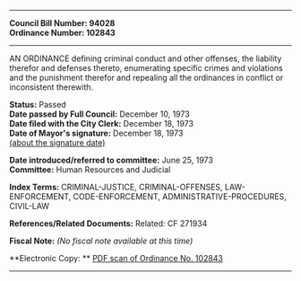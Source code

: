 * * * * *  
  
**Council Bill Number: [](#h0)[](#h2)94028**   
**Ordinance Number: 102843**  
  
* * * * *  
  
AN ORDINANCE defining criminal conduct and other offenses, the liability therefor and defenses thereto, enumerating specific crimes and violations and the punishment therefor and repealing all the ordinances in conflict or inconsistent therewith.  
  
**Status:** Passed   
**Date passed by Full Council:** December 10, 1973   
**Date filed with the City Clerk:** December 18, 1973   
**Date of Mayor's signature:** December 18, 1973   
[(about the signature date)](/~public/approvaldate.htm)   
  
  
**Date introduced/referred to committee:** June 25, 1973   
**Committee:** Human Resources and Judicial   
  
**Index Terms:** CRIMINAL-JUSTICE, CRIMINAL-OFFENSES, LAW-ENFORCEMENT, CODE-ENFORCEMENT, ADMINISTRATIVE-PROCEDURES, CIVIL-LAW  
  
**References/Related Documents:** Related: CF 271934  
  
**Fiscal Note:** *(No fiscal note available at this time)*  
  
**Electronic Copy: ** [PDF scan of Ordinance No. 102843](/~archives/Ordinances/Ord_102843.pdf)  
  
* * * * *  
